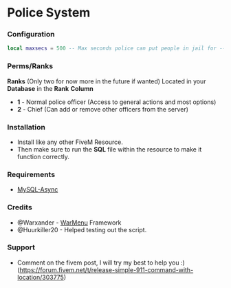 # Police System
### Configuration
```lua
local maxsecs = 500 -- Max seconds police can put people in jail for --
```
### Perms/Ranks
**Ranks** (Only two for now more in the future if wanted)
Located in your **Database** in the **Rank** **Column**
 * **1** - Normal police officer (Access to general actions and most options)
* **2** - Chief (Can add or remove other officers from the server)

### Installation 
* Install like any other FiveM Resource.
* Then make sure to run the **SQL** file within the resource to make it function correctly.

### Requirements
* [MySQL-Async](https://forum.fivem.net/t/release-mysql-async-library-3-0-8/21881)

### Credits
* @Warxander - [WarMenu](https://forum.fivem.net/t/release-0-9-8-final-warmenu-lua-menu-framework/41249) Framework 
* @Huurkiller20 - Helped testing out the script.

### Support
* Comment on the fivem post, I will try my best to help you :) (https://forum.fivem.net/t/release-simple-911-command-with-location/303775)
